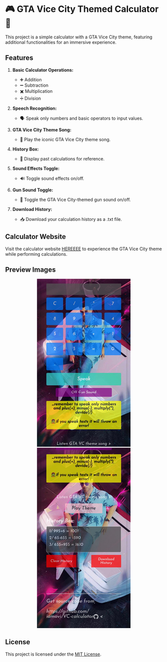 # 🎮 GTA Vice City Themed Calculator 🧮

This project is a simple calculator with a GTA Vice City theme, featuring additional functionalities for an immersive experience.

## Features

1. **Basic Calculator Operations:**
   - ➕ Addition
   - ➖ Subtraction
   - ✖️ Multiplication
   - ➗ Division

2. **Speech Recognition:**
   - 🗣️ Speak only numbers and basic operators to input values.

3. **GTA Vice City Theme Song:**
   - 🎵 Play the iconic GTA Vice City theme song.

4. **History Box:**
   - 📜 Display past calculations for reference.

5. **Sound Effects Toggle:**
   - 🔊 Toggle sound effects on/off.

6. **Gun Sound Toggle:**
   - 🔫 Toggle the GTA Vice City-themed gun sound on/off.

7. **Download History:**
   - 📥 Download your calculation history as a .txt file.

## Calculator Website

Visit the calculator website [HEREEEE](https://vc-calculator.vercel.app/) to experience the GTA Vice City theme while performing calculations.

## Preview Images

<div style="text-align: center;">
    <img src="preview/i.jpg" alt="Preview Image 1" width="300">
    <img src="preview/ii.jpg" alt="Preview Image 2" width="300">
</div>


## License

This project is licensed under the [MIT License](LICENSE).
